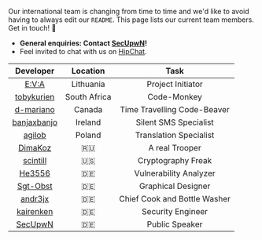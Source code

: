 Our international team is changing from time to time and we'd like to avoid having to always edit our `README`. This page lists our current team members. Get in touch! :love_letter:

* **General enquiries: Contact [SecUpwN](https://github.com/SecUpwN)!**
* Feel invited to chat with us on [HipChat](https://www.hipchat.com/gWZq5Zyaa).

|                              Developer                         |  Location   |              Task            |
|:--------------------------------------------------------------:|:-----------:|:----------------------------:|
|[E:V:A](mailto:5457a848@opayq.com)                              | Lithuania   |      Project Initiator      |
|[tobykurien](http://tobykurien.com/)                            | South Africa|         Code-Monkey         |
|[d-mariano](mailto:dave.mariano1991@gmail.com)                  | Canada      | Time Travelling Code-Beaver |
|[banjaxbanjo](mailto:mailto:paulkinsella29@yahoo.ie)            | Ireland     |    Silent SMS Specialist    |
|[agilob](mailto:info@agilob.net)                                | Poland      |    Translation Specialist   |
|[DimaKoz](mailto:kozhevin.dima@gmail.com)                       | :ru:        |         A real Trooper      |
|[scintill](mailto:joey@joeyhewitt.com)                          | :us:        |      Cryptography Freak     |
|[He3556](mailto:info@dm-development.de)                         | :de:        |   Vulnerability Analyzer    |
|[Sgt-Obst](http://forum.xda-developers.com/member.php?u=5102584)| :de:        |     Graphical Designer      |
|[andr3jx](mailto:9414f52d@opayq.com)                            | :de:        | Chief Cook and Bottle Washer |
|[kairenken](mailto:mailto:code@koffeinsucht.de)                 | :de:        |      Security Engineer      |
|[SecUpwN](mailto:SecUpwN@protonmail.ch)                         | :de:        |        Public Speaker       |